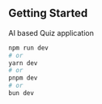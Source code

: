 ## Getting Started

AI based Quiz application

```bash
npm run dev
# or
yarn dev
# or
pnpm dev
# or
bun dev
```